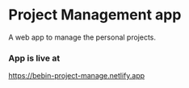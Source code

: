 # Project Management app
A web app to manage the personal projects.

### App is live at 
https://bebin-project-manage.netlify.app 
